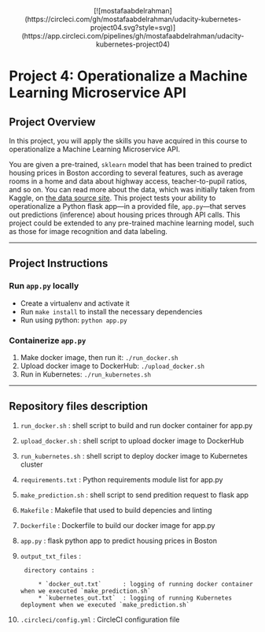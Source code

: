 <center> [![mostafaabdelrahman](https://circleci.com/gh/mostafaabdelrahman/udacity-kubernetes-project04.svg?style=svg)](https://app.circleci.com/pipelines/gh/mostafaabdelrahman/udacity-kubernetes-project04) </center>

# Project 4: Operationalize a Machine Learning Microservice API

## Project Overview

In this project, you will apply the skills you have acquired in this course to operationalize a Machine Learning Microservice API. 

You are given a pre-trained, `sklearn` model that has been trained to predict housing prices in Boston according to several features, such as average rooms in a home and data about highway access, teacher-to-pupil ratios, and so on. You can read more about the data, which was initially taken from Kaggle, on [the data source site](https://www.kaggle.com/c/boston-housing). This project tests your ability to operationalize a Python flask app—in a provided file, `app.py`—that serves out predictions (inference) about housing prices through API calls. This project could be extended to any pre-trained machine learning model, such as those for image recognition and data labeling.

---

## Project Instructions

### Run `app.py` locally

* Create a virtualenv and activate it
* Run `make install` to install the necessary dependencies
* Run using python: `python app.py`

### Containerize `app.py`

1. Make docker image, then run it: `./run_docker.sh`
2. Upload docker image to DockerHub: `./upload_docker.sh`
3. Run in Kubernetes: `./run_kubernetes.sh`

---

## Repository files description

1. `run_docker.sh`      : shell script to build and run docker container for app.py
1. `upload_docker.sh`   : shell script to upload docker image to DockerHub
1. `run_kubernetes.sh`  : shell script to deploy docker image to Kubernetes cluster
1. `requirements.txt`   : Python requirements module list for app.py
1. `make_prediction.sh` : shell script to send predition request to flask app
1. `Makefile`           : Makefile that used to build depencies and linting
1. `Dockerfile`         : Dockerfile to build our docker image for app.py
1. `app.py`             : flask python app to predict housing prices in Boston
1. `output_txt_files`   :
        
        directory contains :
        
            * `docker_out.txt`      : logging of running docker container when we executed `make_prediction.sh`
            * `kubernetes_out.txt`  : logging of running Kubernetes deployment when we executed `make_prediction.sh`
1. `.circleci/config.yml` : CircleCI configuration file


